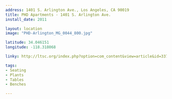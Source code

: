 ```yaml
---
address: 1401 S. Arlington Ave., Los Angeles, CA 90019 
title: PHD Apartments - 1401 S. Arlington Ave.
install_date: 2011

layout: location
image: "PHD-Arlington_MG_0044_800.jpg"

latitude: 34.046151
longitude: -118.318068

linky: http://ltsc.org/index.php?option=com_content&view=article&id=337

tags:	
- Seating
- Plants
- Tables
- Benches

---
```

